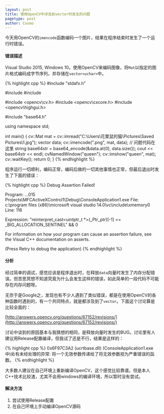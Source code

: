 ```yaml
---
layout: post
title: 使用OpenCV中涉及到vector时发生的问题
pagetype: post
author: Cosmo
---
```


今天用OpenCV的`imencode`函数编码一个图片，结果在程序结束时发生了一个运行时错误。

#### 错误描述

Visual Studio 2015, Windows 10。使用OpenCV来编码图像，将`Mat`以指定的图片格式编码成字节序列，并存储在`vector<uchar>`中。

{% highlight cpp %}
#include "stdafx.h"

#include <iostream>
#include <vector>

#include <opencv\cv.h>
#include <opencv\cxcore.h>
#include <opencv\highgui.h>

#include "base64.h"

using namespace std;

int main()
{
	cv::Mat mat = cv::imread("C:\\Users\\花栗鼠的猫\\Pictures\\Saved Pictures\\1.jpg");
	vector<uchar> data;
	cv::imencode(".png", mat, data); // 问题代码在这里
	string base64str = base64_encode(&data.at(0), data.size());
	cout << base64str << endl;
	cvNamedWindow("queen");
	cv::imshow("queen", mat);
	cv::waitKey();
    return 0;
}
{% endhighlight %}

程序运行一切顺利，编码正常，编码后做的一切其他事情也正常，但最后退出时发生了下面的错误：

{% highlight cpp %}
Debug Assertion Failed!

Program: ...015 Projects\MFCActiveXControl1\Debug\ConsoleApplication1.exe
File: c:\program files (x86)\microsoft visual studio 14.0\vc\include\xmemory0
Line: 116

Expression: "reinterpret_cast<uintptr_t *>(_Ptr_ptr)[-1] == _BIG_ALLOCATION_SENTINEL" && 0

For information on how your program can cause an assertion
failure, see the Visual C++ documentation on asserts.

(Press Retry to debug the application)
{% endhighlight %}

#### 分析

经过简单的调试，感觉应该是程序退出时，在释放`data`向量时发生了内存分配错误。但苦思冥想不知道究竟为什么会发生这样的错误，如此简单的一段代码不可能存在内存问题呀。

无奈于是Google之，发现也有不少人遇到了类似错误，都是在使用OpenCV的各种函数时遇到的，有一个共同特点，就是都涉及到了`vector`。下面这个讨论算是比较全面的：

[http://answers.opencv.org/questions/67152/revisions/](http://answers.opencv.org/questions/67152/revisions/)

讨论中谈到的原因基本与我猜想的相同，是释放向量时发生的BUG。讨论里有人建议用Release配置编译，但我试了还是不行，结果是这样的：

{% highlight cpp %}
0x6F97C3A2 (ucrtbase.dll) (ConsoleApplication1.exe 中)处有未经处理的异常: 将一个无效参数传递给了将无效参数视为严重错误的函数。
{% endhighlight %}

大多数人建议在自己环境上重新编译OpenCV，这个感觉比较靠谱。但是本人C++技术比较渣，尤其不会用windows的编译环境，所以暂时没有尝试。

#### 解决方法

1. 尝试使用Release配置
2. 在自己环境上手动编译OpenCV源码